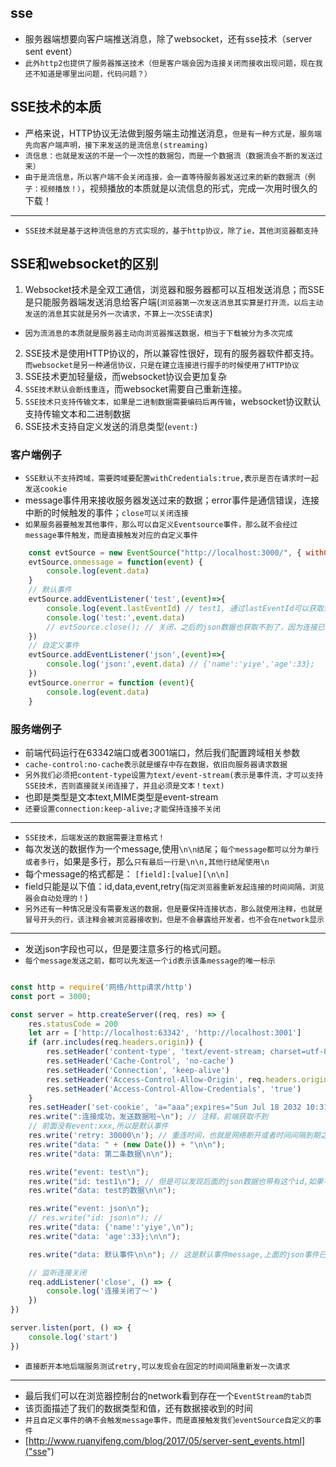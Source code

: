 ## sse
* 服务器端想要向客户端推送消息，除了websocket，还有sse技术（server sent event）
* `此外http2也提供了服务器推送技术（但是客户端会因为连接关闭而接收出现问题，现在我还不知道是哪里出问题，代码问题？）`
  
## SSE技术的本质
* 严格来说，HTTP协议无法做到服务端主动推送消息，`但是有一种方式是，服务端先向客户端声明，接下来发送的是流信息(streaming)`
* `流信息：也就是发送的不是一个一次性的数据包，而是一个数据流（数据流会不断的发送过来）`
* `由于是流信息，所以客户端不会关闭连接，会一直等待服务器发送过来的新的数据流（例子：视频播放！）`，视频播放的本质就是以流信息的形式，完成一次用时很久的下载！
---
* `SSE技术就是基于这种流信息的方式实现的，基于http协议，除了ie，其他浏览器都支持`

## SSE和websocket的区别
1. Websocket技术是全双工通信，浏览器和服务器都可以互相发送消息；而SSE是只能服务器端发送消息给客户端(`浏览器第一次发送消息其实算是打开流，以后主动发送的消息其实就是另外一次请求，不算上一次SSE请求`)
* `因为流消息的本质就是服务器主动向浏览器推送数据，相当于下载被分为多次完成`
2. SSE技术是使用HTTP协议的，所以兼容性很好，现有的服务器软件都支持。`而websocket是另一种通信协议，只是在建立连接进行握手的时候使用了HTTP协议`
3. SSE技术更加轻量级，而websocket协议会更加复杂
4. `SSE技术默认会断线重连`，而websocket需要自己重新连接。
5. `SSE技术只支持传输文本，如果是二进制数据需要编码后再传输`，websocket协议默认支持传输文本和二进制数据
6. SSE技术支持自定义发送的消息类型(`event:`)

### 客户端例子
* `SSE默认不支持跨域，需要跨域要配置withCredentials:true,表示是否在请求时一起发送cookie`
* message事件用来接收服务器发送过来的数据；error事件是通信错误，连接中断的时候触发的事件；`close可以关闭连接`
* `如果服务器要触发其他事件，那么可以自定义Eventsource事件，那么就不会经过message事件触发，而是直接触发对应的自定义事件`
```javascript
    const evtSource = new EventSource("http://localhost:3000/", { withCredentials: true } );
    evtSource.onmessage = function(event) {
        console.log(event.data)
    }
    // 默认事件
    evtSource.addEventListener('test',(event)=>{
        console.log(event.lastEventId) // test1, 通过lastEventId可以获取到该条message的id
        console.log('test:',event.data)
        // evtSource.close(); // 关闭，之后的json数据也获取不到了，因为连接已经关闭了
    })
    // 自定义事件 
    evtSource.addEventListener('json',(event)=>{
        console.log('json:',event.data) // {'name':'yiye','age':33};
    })
    evtSource.onerror = function (event){
        console.log(event.data)
    }
```

### 服务端例子
* 前端代码运行在63342端口或者3001端口，然后我们配置跨域相关参数
* `cache-control:no-cache表示就是缓存中存在数据，依旧向服务器请求数据`
* `另外我们必须把content-type设置为text/event-stream(表示是事件流，才可以支持SSE技术，否则直接就关闭连接了，并且必须是文本！text)`
* 也即是类型是文本text,MIME类型是event-stream
* `还要设置connection:keep-alive;才能保持连接不关闭`
---
* `SSE技术，后端发送的数据需要注意格式！`
* 每次发送的数据作为一个message,使用`\n\n结尾`；`每个message都可以分为单行或者多行`，如果是多行，那么`只有最后一行是\n\n,其他行结尾使用\n`
* 每个message的格式都是： `[field]:[value][\n\n]`
* field只能是以下值：id,data,event,retry(`指定浏览器重新发起连接的时间间隔，浏览器会自动处理的！`)
* `另外还有一种情况是没有需要发送的数据，但是要保持连接状态，那么就使用注释，也就是冒号开头的行，该注释会被浏览器接收到，但是不会暴露给开发者，也不会在network显示`
---
* 发送json字段也可以，但是要注意多行的格式问题。
* `每个message发送之前，都可以先发送一个id表示该条message的唯一标示`

```javascript

const http = require('网络/http请求/http')
const port = 3000;

const server = http.createServer((req, res) => {
    res.statusCode = 200
    let arr = ['http://localhost:63342', 'http://localhost:3001']
    if (arr.includes(req.headers.origin)) {
        res.setHeader('content-type', 'text/event-stream; charset=utf-8')
        res.setHeader('Cache-Control', 'no-cache')
        res.setHeader('Connection', 'keep-alive')
        res.setHeader('Access-Control-Allow-Origin', req.headers.origin) // req.headers.origin
        res.setHeader('Access-Control-Allow-Credentials', 'true')
    }
    res.setHeader('set-cookie', 'a="aaa";expires="Sun Jul 18 2032 10:31:45";domain=localhost')
    res.write(":连接成功，发送数据啦~\n"); // 注释，前端获取不到
    // 前面没有event:xxx,所以是默认事件
    res.write('retry: 30000\n'); // 重连时间，也就是网络断开或者时间间隔到期之后等原因导致连接出错，那么浏览器就会重新发一个sse请求(直接断开本地后端测试)
    res.write("data: " + (new Date()) + "\n\n");
    res.write("data: 第二条数据\n\n");

    res.write("event: test\n");
    res.write("id: test1\n"); // 但是可以发现后面的json数据也带有这个id,如果不设置id的话！
    res.write("data: test的数据\n\n");

    res.write("event: json\n");
    // res.write("id: json\n"); // 
    res.write("data: {'name':'yiye',\n");
    res.write("data: 'age':33};\n\n");

    res.write("data: 默认事件\n\n"); // 这是默认事件message,上面的json事件已经结束了，因为上个dat是\n\n结尾！

    // 监听连接关闭
    req.addListener('close', () => {
        console.log('连接关闭了～')
    })
})

server.listen(port, () => {
    console.log('start')
})
```
* `直接断开本地后端服务测试retry,可以发现会在固定的时间间隔重新发一次请求`
---
* 最后我们可以在浏览器控制台的network看到存在一个`EventStream的tab页`
* 该页面描述了我们的数据类型和值，还有数据接收到的时间
* `并且自定义事件的确不会触发message事件，而是直接触发我们eventSource自定义的事件`
* [http://www.ruanyifeng.com/blog/2017/05/server-sent_events.html]("sse")
